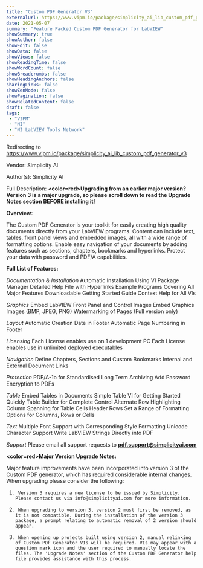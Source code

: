 ```yaml
---
title: "Custom PDF Generator V3"
externalUrl: https://www.vipm.io/package/simplicity_ai_lib_custom_pdf_generator_v3
date: 2021-05-07
summary: "Feature Packed Custom PDF Generator for LabVIEW"
showSummary: true
showAuthor: false
showEdit: false
showData: false
showViews: false
showReadingTime: false
showWordCount: false
showBreadcrumbs: false
showHeadingAnchors: false
sharingLinks: false
showZenMode: false
showPagination: false
showRelatedContent: false
draft: false
tags:
 - "VIPM"
 - "NI"
 - "NI LabVIEW Tools Network"
---
```


Redirecting to https://www.vipm.io/package/simplicity_ai_lib_custom_pdf_generator_v3

Vendor: Simplicity AI

Author(s): Simplicity AI
 
Full Description:
**<color=red>Upgrading from an earlier major version? Version 3 is a major upgrade, so please scroll down to read the Upgrade Notes section BEFORE installing it!</color>**

**Overview:**

The Custom PDF Generator is your toolkit for easily creating high quality documents directly from your LabVIEW programs. Content can include text, tables, front panel views and embedded images, all with a wide range of formatting options. Enable easy navigation of your documents by adding features such as sections, chapters, bookmarks and hyperlinks. Protect your data with password and PDF/A capabilities.

**Full List of Features:**

*Documentation & Installation*
Automatic Installation Using VI Package Manager
Detailed Help File with Hyperlinks
Example Programs Covering All Major Features
Downloadable Getting Started Guide
Context Help for All VIs

*Graphics*
Embed LabVIEW Front Panel and Control Images
Embed Graphics Images (BMP, JPEG, PNG)
Watermarking of Pages (Full version only)

*Layout*
Automatic Creation Date in Footer
Automatic Page Numbering in Footer

*Licensing*
Each License enables use on 1 development PC
Each License enables use in unlimited deployed executables

*Navigation*
Define Chapters, Sections and Custom Bookmarks
Internal and External Document Links

*Protection*
PDF/A-1b for Standardised Long Term Archiving
Add Password Encryption to PDFs

*Table*
Embed Tables in Documents
Simple Table VI for Getting Started Quickly
Table Builder for Complete Control
Alternate Row Highlighting
Column Spanning for Table Cells
Header Rows
Set a Range of Formatting Options for Columns, Rows or Cells

*Text*
Multiple Font Support with Corresponding Style Formatting
Unicode Character Support
Write LabVIEW Strings Directly into PDF

*Support*
Please email all support requests to **pdf.support@simplicityai.com**


**<color=red>Major Version Upgrade Notes:</color>**

Major feature improvements have been incorporated into version 3 of the Custom PDF generator, which has required considerable internal changes. When upgrading please consider the following:

1)      Version 3 requires a new license to be issued by Simplicity. Please contact us via info@simplicityai.com for more information.
2)      When upgrading to version 3, version 2 must first be removed, as it is not compatible. During the installation of the version 3 package, a prompt relating to automatic removal of 2 version should appear.
3)      When opening up projects built using version 2, manual relinking of Custom PDF Generator VIs will be required. VIs may appear with a question mark icon and the user required to manually locate the files. The 'Upgrade Notes' section of the Custom PDF Generator help file provides assistance with this process.